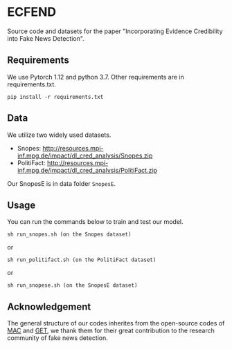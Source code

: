 # ECFEND

Source code and datasets for the paper "Incorporating Evidence Credibility into Fake News Detection".

## Requirements

We use Pytorch 1.12 and python 3.7. Other requirements are in requirements.txt.

```
pip install -r requirements.txt
```

## Data 

 We utilize two widely used datasets. 

* Snopes: http://resources.mpi-inf.mpg.de/impact/dl_cred_analysis/Snopes.zip
* PolitiFact: http://resources.mpi-inf.mpg.de/impact/dl_cred_analysis/PolitiFact.zip

Our SnopesE is in data folder `SnopesE`.

## Usage

You can run the commands below to train and test our model.

```
sh run_snopes.sh (on the Snopes dataset)
```
or
``` 
sh run_politifact.sh (on the PolitiFact dataset)
```
or
``` 
sh run_snopese.sh (on the SnopesE dataset)
```

## Acknowledgement
The general structure of our codes inherites from the open-source codes of [MAC](https://github.com/nguyenvo09/EACL2021) and [GET](https://github.com/CRIPAC-DIG/GET), we thank them for their great contribution to the research community of fake news detection.
